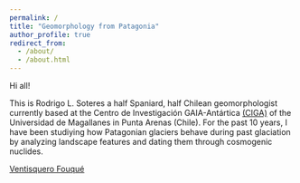 ```yaml
---
permalink: /
title: "Geomorphology from Patagonia"
author_profile: true
redirect_from: 
  - /about/
  - /about.html
---
```


Hi all!

This is Rodrigo L. Soteres a half Spaniard, half Chilean geomorphologist currently based at the Centro de Investigación GAIA-Antártica [(CIGA)](http://www.umag.cl/gaiaantartica/) of the Universidad de Magallanes in Punta Arenas (Chile). For the past 10 years, I have been studiying how Patagonian glaciers behave during past glaciation by analyzing landscape features and dating them through cosmogenic nuclides.

[Ventisquero Fouqué](Fouque-front.jpg)
